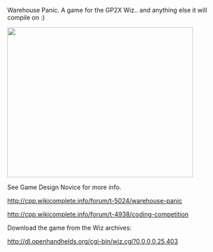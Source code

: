 Warehouse Panic. A game for the GP2X Wiz.. and anything else it will compile on :)

<a href='http://www.youtube.com/watch?feature=player_embedded&v=JNn3aLoWIds' target='_blank'><img src='http://img.youtube.com/vi/JNn3aLoWIds/0.jpg' width='425' height=344 /></a>

See Game Design Novice for more info.

http://cpp.wikicomplete.info/forum/t-5024/warehouse-panic

http://cpp.wikicomplete.info/forum/t-4938/coding-competition

Download the game from the Wiz archives:

http://dl.openhandhelds.org/cgi-bin/wiz.cgi?0,0,0,0,25,403